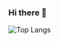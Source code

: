 ### Hi there 👋

![Top Langs](https://github-readme-stats.vercel.app/api/top-langs/?username=FelipeEvaldtCarvalho&layout=compact&theme=transparent&title_color=4cd7a9)



<!--
**FelipeEvaldtCarvalho/FelipeEvaldtCarvalho** is a ✨ _special_ ✨ repository because its `README.md` (this file) appears on your GitHub profile.

Here are some ideas to get you started:

- 🔭 I’m currently working on ...
- 🌱 I’m currently learning ...
- 👯 I’m looking to collaborate on ...
- 🤔 I’m looking for help with ...
- 💬 Ask me about ...
- 📫 How to reach me: ...
- 😄 Pronouns: ...
- ⚡ Fun fact: ...
-->
